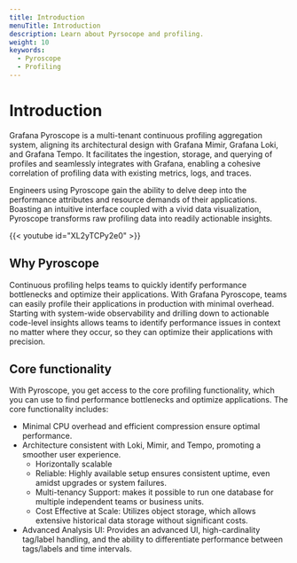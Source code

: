 ```yaml
---
title: Introduction
menuTitle: Introduction
description: Learn about Pyrsocope and profiling.
weight: 10
keywords:
  - Pyroscope
  - Profiling
---
```


# Introduction

Grafana Pyroscope is a multi-tenant continuous profiling aggregation system, aligning its architectural design with Grafana Mimir, Grafana Loki, and Grafana Tempo. It facilitates the ingestion, storage, and querying of profiles and seamlessly integrates with Grafana, enabling a cohesive correlation of profiling data with existing metrics, logs, and traces.

Engineers using Pyroscope gain the ability to delve deep into the performance attributes and resource demands of their applications.
Boasting an intuitive interface coupled with a vivid data visualization, Pyroscope transforms raw profiling data into readily actionable insights.

{{< youtube id="XL2yTCPy2e0" >}}

## Why Pyroscope

Continuous profiling helps teams to quickly identify performance bottlenecks and optimize their applications.
With Grafana Pyroscope, teams can easily profile their applications in production with minimal overhead.
Starting with system-wide observability and drilling down to actionable code-level insights allows teams to identify performance issues in context no matter where they occur, so they can optimize their applications with precision.

## Core functionality

With Pyroscope, you get access to the core profiling functionality, which you can use to find performance bottlenecks and optimize applications. The core functionality includes:

- Minimal CPU overhead and efficient compression ensure optimal performance.
- Architecture consistent with Loki, Mimir, and Tempo, promoting a smoother user experience.
    - Horizontally scalable
    - Reliable: Highly available setup ensures consistent uptime, even amidst upgrades or system failures.
    - Multi-tenancy Support: makes it possible to run one database for multiple independent teams or business units.
    - Cost Effective at Scale: Utilizes object storage, which allows extensive historical data storage without significant costs.
- Advanced Analysis UI: Provides an advanced UI, high-cardinality tag/label handling, and the ability to differentiate performance between tags/labels and time intervals.

